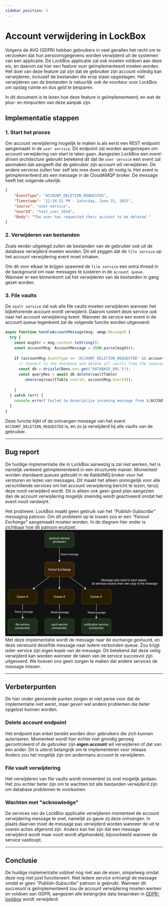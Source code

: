 ```yaml
---
sidebar_position: 3
---
```

# Account verwijdering in LockBox
Volgens de AVG (GDPR) hebben gebruikers in veel gevallen het recht om te verzoeken dat hun persoonsgegevens worden verwijderd uit de systemen van een applicatie. De LockBox applicatie zal ook moeten voldoen aan deze eis, en daarom zal hier een feature voor geïmplementeerd moeten worden. Het doel van deze feature zal zijn dat de gebruiker zijn account volledig kan verwijderen, inclusief de bestanden die erop staan opgeslagen. Het verwijderen van de bestanden is natuurlijk ook de voorkeur voor LockBox om opslag ruimte en dus geld te besparen. 

In dit document is te lezen hoe deze feature is geïmplementeerd, en wat de plus- en minpunten van deze aanpak zijn. 

## Implementatie stappen
### 1. Start het proces
Om account verwijdering mogelijk te maken is als eerst een REST endpoint aangemaakt in de `user service`. Dit endpoint zal worden aangeroepen om account verwijdering van start te laten gaan. Aangezien LockBox een *event-driven architecture* gebruikt betekend dit dat de `user service` een *event* zal aanmaken dat aangeeft dat de gebruiker zijn account wil verwijderen. De andere services zullen hier zelf iets mee doen als dit nodig is. Het event is geïmplementeerd als een message in de CloudAMQP broker. De message heeft het volgende uiterlijk:
```json
{
    "EventType": "ACCOUNT_DELETION_REQUESTED",
    "Timestamp": "12:34:21 PM - Saturday, June 21, 2025",
    "Source": "user-service",
    "UserId": "test_user_3634",
    "Body": "The user has requested their account to be deleted."
}
```

### 2. Verwijderen van bestanden
Zoals eerder uitgelegd zullen de bestanden van de gebruiker ook uit de database verwijderd moeten worden. Dit wil zeggen dat de `file service` op het account verwijdering event moet inhaken. 

Om dit voor elkaar te krijgen spawned de `file service` een extra thread in de background om naar messages te luisteren in de `account queue`. Wanneer er een binnenkomt zal het verwijderen van de bestanden in gang gezet worden. 

### 3. File vaults
De `vault service` zal ook alle file vaults moeten verwijderen wanneer het bijbehorende account wordt verwijderd. Daarom luistert deze service ook naar het account verwijdering event. Wanneer de service een event in de account queue tegenkomt zal de volgende functie worden uitgevoerd:
```ts
async function handleAccountMessage(msg: amqp.Message) {
  try {
    const msgStr = msg.content.toString();
    const accountMsg: AccountMessage = JSON.parse(msgStr);

    if (accountMsg.EventType == 'ACCOUNT_DELETION_REQUESTED' && accountMsg.UserId) {
      // Connect to the database and delete all vaults from the removed account.
      const db = drizzle(Deno.env.get('DATABASE_URL')!);
      const queryRes = await db.delete(vaultTable)
        .where(eq(vaultTable.userId, accountMsg.UserId));

    }
  } catch (err) {
    console.error(`Failed to deserialize incoming message from ${ACCOUNT_QUEUE}: `, err);
  }
}
```
Deze functie kijkt of de ontvangen message van het event  `ACCOUNT_DELETION_REQUESTED` is, en zo ja verwijderd hij alle vaults van de gebruiker.

---
## Bug report
De huidige implementatie die in LockBox aanwezig is zal niet werken, het is  namelijk verkeerd geïmplementeerd in een structurele manier. Momenteel worden standaard queues gebruikt in de RabbitMQ broker voor het versturen en lezen van messages. Dit maakt het alleen onmogelijk voor alle verschillende services om het account verwijdering bericht te lezen, tenzij deze nooit verwijderd wordt. Dit is alleen ook geen goed plan aangezien dan de account verwijdering mogelijk oneindig wordt geactiveerd omdat het event nooit verdwijnt.

Het probleem: LockBox maakt geen gebruik van het *"Publish-Subscribe"* messaging patroon. Om dit probleem op te lossen zou er een *"Fanout Exchange"* aangemaakt moeten worden. In de diagram hier onder is zichtbaar hoe dit patroon eruitziet:
![fanout-patroon](./fanout-diagram.png)
Met deze implementatie wordt de message naar de exchange gestuurd, en deze verstuurd dezelfde message naar iedere verbonden queue. Zou krijgt ieder service zijn eigen kopie van de message. Dit betekend dat deze veilig verwijderd kan worden wanneer de taken van de service succesvol zijn uitgevoerd. We hoeven ons geen zorgen te maken dat andere services de message missen.

---
## Verbeterpunten
De hier onder genoemde punten zorgen er niet perse voor dat de implementatie niet werkt, maar geven wel andere problemen die beter opgelost kunnen worden.

### Delete account endpoint
Het endpoint kan enkel bereikt worden door gebruikers die zich kunnen autoriseren. Momenteel wordt hier echter niet grondig genoeg gecontroleerd of de gebruiker zijn **eigen account** wil verwijderen of dat van een ander. Dit is uiterst belangrijk om te implementeren voor release. Anders zou het mogelijk zijn om andermans account te verwijderen. 

### File vault verwijdering
Het verwijderen van file vaults wordt momenteel zo snel mogelijk gedaan. Het zou echter beter zijn om te wachten tot alle bestanden verwijderd zijn om database problemen te voorkomen. 

### Wachten met "acknowledge"
De services van de LockBox applicatie verwijderen momenteel de account verwijdering message te snel, namelijk zo gauw zij deze ontvangen. In plaats daarvan moet de message pas verwijderd worden wanneer de uit te voeren acties afgerond zijn. Anders kan het zijn dat een message verwijderd wordt maar nooit wordt afgehandeld, bijvoorbeeld wanneer de service vastloopt. 

---

## Conclusie
De huidige implementatie voldoet nog niet aan de eisen, simpelweg omdat deze nog niet juist functioneert. Niet iedere service ontvangt de message omdat er geen *"Publish-Subscribe"* patroon is gebruikt. Wanneer dit succesvol is geïmplementeerd zou de account verwijdering moeten werken en voldoen aan GDPR, aangezien alle belangrijke data besproken in [GDPR-lockbox](https://rikdgd.github.io/rikdegoede-s6-docs/docs/distributed-data/GDPR-lockbox#datagebruik-analyse) wordt verwijderd. 